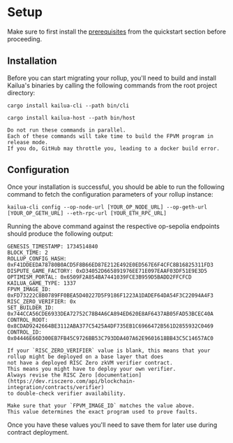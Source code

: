 # Setup

Make sure to first install the [prerequisites](quickstart.md#prerequisites) from the quickstart
section before proceeding.

## Installation

Before you can start migrating your rollup, you'll need to build and install Kailua's binaries by calling the following
commands from the root project directory:

```shell
cargo install kailua-cli --path bin/cli
```
```shell
cargo install kailua-host --path bin/host
```

```admonish tip
Do not run these commands in parallel.
Each of these commands will take time to build the FPVM program in release mode.
If you do, GitHub may throttle you, leading to a docker build error.
```

## Configuration

Once your installation is successful, you should be able to run the following command to fetch the configuration
parameters of your rollup instance:

```shell
kailua-cli config --op-node-url [YOUR_OP_NODE_URL] --op-geth-url [YOUR_OP_GETH_URL] --eth-rpc-url [YOUR_ETH_RPC_URL]
```

Running the above command against the respective op-sepolia endpoints should produce the following output:
```
GENESIS_TIMESTAMP: 1734514840
BLOCK_TIME: 2
ROLLUP_CONFIG_HASH: 0xF41DDEEDA78780B0ACD5F8B66ED87E212E492E0ED567E6F4CFC8B16825311FD3
DISPUTE_GAME_FACTORY: 0xD34052D665891976EE71E097EAAF03DF51E9E3D5
OPTIMISM_PORTAL: 0x6509F2A854BA7441039FCE3B959D5BADD2FFCFCD
KAILUA_GAME_TYPE: 1337
FPVM_IMAGE_ID: 0xFD73222C8B0789FF0BEA5D40227D5F9186F1223A1DADEF64DA54F3C22094A4F3
RISC_ZERO_VERIFIER: 0x
SET_BUILDER_ID: 0x744CCA56CDE6933DEA72752C78B4A6CA894ED620E8AF6437AB05FAD53BCEC40A
CONTROL_ROOT: 0x8CDAD9242664BE3112ABA377C5425A4DF735EB1C6966472B561D2855932C0469
CONTROL_ID: 0x04446E66D300EB7FB45C9726BB53C793DDA407A62E9601618BB43C5C14657AC0
```

```admonish note
If your `RISC_ZERO_VERIFIER` value is blank, this means that your rollup might be deployed on a base layer that does
not have a deployed RISC Zero zkVM verifier contract.
This means you might have to deploy your own verifier.
Always revise the RISC Zero [documentation](https://dev.risczero.com/api/blockchain-integration/contracts/verifier)
to double-check verifier availability.
```

```admonish warning
Make sure that your `FPVM_IMAGE_ID` matches the value above.
This value determines the exact program used to prove faults.
```

Once you have these values you'll need to save them for later use during contract deployment.